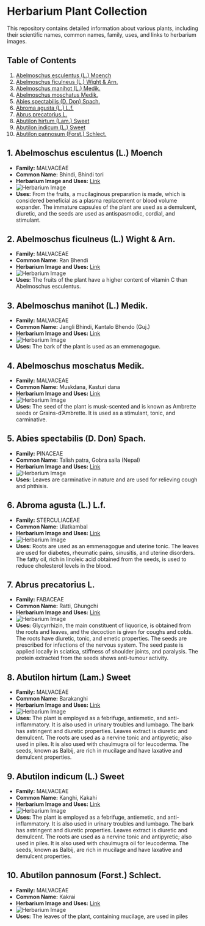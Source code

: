 # Herbarium Plant Collection

This repository contains detailed information about various plants, including their scientific names, common names, family, uses, and links to herbarium images.

## Table of Contents

1. [Abelmoschus esculentus (L.) Moench](#1-abelmoschus-esculentus-l-moench)
2. [Abelmoschus ficulneus (L.) Wight & Arn.](#2-abelmoschus-ficulneus-l-wight--arn)
3. [Abelmoschus manihot (L.) Medik.](#3-abelmoschus-manihot-l-medik)
4. [Abelmoschus moschatus Medik.](#4-abelmoschus-moschatus-medik)
5. [Abies spectabilis (D. Don) Spach.](#5-abies-spectabilis-d-don-spach)
6. [Abroma agusta (L.) L.f.](#6-abroma-agusta-l-lf)
7. [Abrus precatorius L.](#7-abrus-precatorius-l)
8. [Abutilon hirtum (Lam.) Sweet](#8-abutilon-hirtum-lam-sweet)
9. [Abutilon indicum (L.) Sweet](#9-abutilon-indicum-l-sweet)
10. [Abutilon pannosum (Forst.) Schlect.](#10-abutilon-pannosum-forst-schlect)

## 1. Abelmoschus esculentus (L.) Moench

- **Family:** MALVACEAE
- **Common Name:** Bhindi, Bhindi tori
- **Herbarium Image and Uses:** [Link](https://archive.bsi.gov.in/echoHerbarium-Details/en?link=CAL0000003881&column=szBarcode)
- ![Herbarium Image](https://archive.bsi.gov.in/uploads/documents/EconomicHerbarium/english/ImgCAL0000003881L.jpg)
- **Uses:** From the fruits, a mucilaginous preparation is made, which is considered beneficial as a plasma replacement or blood volume expander. The immature capsules of the plant are used as a demulcent, diuretic, and the seeds are used as antispasmodic, cordial, and stimulant.

## 2. Abelmoschus ficulneus (L.) Wight & Arn.

- **Family:** MALVACEAE
- **Common Name:** Ran Bhendi
- **Herbarium Image and Uses:** [Link](https://archive.bsi.gov.in/echoHerbarium-Details/en?link=CAL0000003882&column=szBarcode)
- ![Herbarium Image](https://archive.bsi.gov.in/uploads/documents/EconomicHerbarium/english/ImgCAL0000003882L.jpg)
- **Uses:** The fruits of the plant have a higher content of vitamin C than Abelmoschus esculentus.

## 3. Abelmoschus manihot (L.) Medik.

- **Family:** MALVACEAE
- **Common Name:** Jangli Bhindi, Kantalo Bhendo (Guj.)
- **Herbarium Image and Uses:** [Link](https://archive.bsi.gov.in/echoHerbarium-Details/en?link=CAL0000003879&column=szBarcode)
- ![Herbarium Image](https://archive.bsi.gov.in/uploads/documents/EconomicHerbarium/english/ImgCAL0000003879L.jpg)
- **Uses:** The bark of the plant is used as an emmenagogue.

## 4. Abelmoschus moschatus Medik.

- **Family:** MALVACEAE
- **Common Name:** Muskdana, Kasturi dana
- **Herbarium Image and Uses:** [Link](https://archive.bsi.gov.in/echoHerbarium-Details/en?link=CAL0000003878&column=szBarcode)
- ![Herbarium Image](https://archive.bsi.gov.in/uploads/documents/EconomicHerbarium/english/ImgCAL0000003878L.jpg)
- **Uses:** The seed of the plant is musk-scented and is known as Ambrette seeds or Grains-d’Ambrette. It is used as a stimulant, tonic, and carminative.

## 5. Abies spectabilis (D. Don) Spach.

- **Family:** PINACEAE
- **Common Name:** Talish patra, Gobra salla (Nepal)
- **Herbarium Image and Uses:** [Link](https://archive.bsi.gov.in/echoHerbarium-Details/en?link=CAL0000009739&column=szBarcode)
- ![Herbarium Image](https://archive.bsi.gov.in/uploads/documents/EconomicHerbarium/english/ImgCAL0000009739L.jpg)
- **Uses:** Leaves are carminative in nature and are used for relieving cough and phthisis.

## 6. Abroma agusta (L.) L.f.

- **Family:** STERCULIACEAE
- **Common Name:** Ulatkambal
- **Herbarium Image and Uses:** [Link](https://archive.bsi.gov.in/echoHerbarium-Details/en?link=CAL0000003861&column=szBarcode)
- ![Herbarium Image](https://archive.bsi.gov.in/uploads/documents/EconomicHerbarium/english/ImgCAL0000003861L.jpg)
- **Uses:** Roots are used as an emmenagogue and uterine tonic. The leaves are used for diabetes, rheumatic pains, sinusitis, and uterine disorders. The fatty oil, rich in linoleic acid obtained from the seeds, is used to reduce cholesterol levels in the blood.

## 7. Abrus precatorius L.

- **Family:** FABACEAE
- **Common Name:** Ratti, Ghungchi
- **Herbarium Image and Uses:** [Link](https://archive.bsi.gov.in/echoHerbarium-Details/en?link=CAL0000003654&column=szBarcode)
- ![Herbarium Image](https://archive.bsi.gov.in/uploads/documents/EconomicHerbarium/english/ImgCAL0000003654L.jpg)
- **Uses:** Glycyrrhizin, the main constituent of liquorice, is obtained from the roots and leaves, and the decoction is given for coughs and colds. The roots have diuretic, tonic, and emetic properties. The seeds are prescribed for infections of the nervous system. The seed paste is applied locally in sciatica, stiffness of shoulder joints, and paralysis. The protein extracted from the seeds shows anti-tumour activity.

## 8. Abutilon hirtum (Lam.) Sweet

- **Family:** MALVACEAE
- **Common Name:** Barakanghi
- **Herbarium Image and Uses:** [Link](https://archive.bsi.gov.in/echoHerbarium-Details/en?link=CAL0000003898&column=szBarcode)
- ![Herbarium Image](https://archive.bsi.gov.in/uploads/documents/EconomicHerbarium/english/ImgCAL0000003898L.jpg)
- **Uses:** The plant is employed as a febrifuge, antiemetic, and anti-inflammatory. It is also used in urinary troubles and lumbago. The bark has astringent and diuretic properties. Leaves extract is diuretic and demulcent. The roots are used as a nervine tonic and antipyretic; also used in piles. It is also used with chaulmugra oil for leucoderma. The seeds, known as Balbij, are rich in mucilage and have laxative and demulcent properties.

## 9. Abutilon indicum (L.) Sweet

- **Family:** MALVACEAE
- **Common Name:** Kanghi, Kakahi
- **Herbarium Image and Uses:** [Link](https://archive.bsi.gov.in/echoHerbarium-Details/en?link=CAL0000003895&column=szBarcode)
- ![Herbarium Image](https://archive.bsi.gov.in/uploads/documents/EconomicHerbarium/english/ImgCAL0000003895L.jpg)
- **Uses:** The plant is employed as a febrifuge, antiemetic, and anti-inflammatory. It is also used in urinary troubles and lumbago. The bark has astringent and diuretic properties. Leaves extract is diuretic and demulcent. The roots are used as a nervine tonic and antipyretic; also used in piles. It is also used with chaulmugra oil for leucoderma. The seeds, known as Balbij, are rich in mucilage and have laxative and demulcent properties.

## 10. Abutilon pannosum (Forst.) Schlect.

- **Family:** MALVACEAE
- **Common Name:** Kakrai
- **Herbarium Image and Uses:** [Link](https://archive.bsi.gov.in/echoHerbarium-Details/en?link=CAL0000003896&column=szBarcode)
- ![Herbarium Image](https://archive.bsi.gov.in/uploads/documents/EconomicHerbarium/english/ImgCAL0000003896L.jpg)
- **Uses:** The leaves of the plant, containing mucilage, are used in piles
